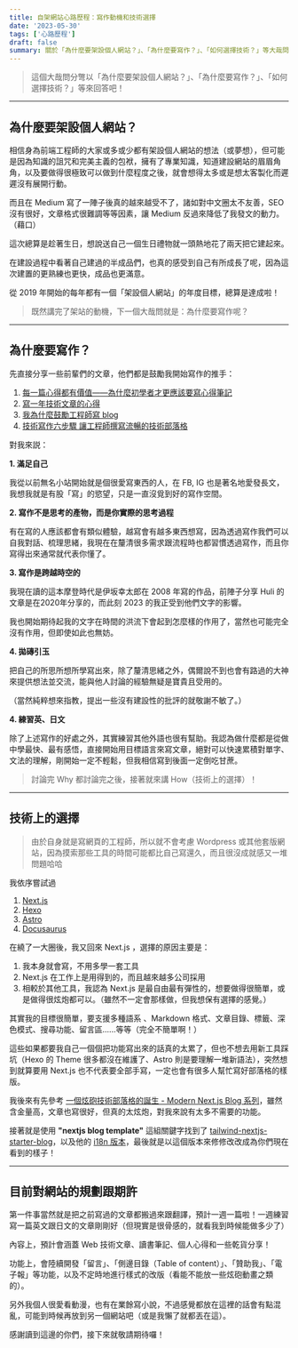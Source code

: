 ```yaml
---
title: 自架網站心路歷程：寫作動機和技術選擇
date: '2023-05-30'
tags: ['心路歷程']
draft: false
summary: 關於「為什麼要架設個人網站？」、「為什麼要寫作？」、「如何選擇技術？」等大哉問
---
```


> 這個大哉問分彆以「為什麼要架設個人網站？」、「為什麼要寫作？」、「如何選擇技術？」等來回答吧！

---

## 為什麼要架設個人網站？

相信身為前端工程師的大家或多或少都有架設個人網站的想法（或夢想），但可能是因為知識的詛咒和完美主義的包袱，擁有了專業知識，知道建設網站的眉眉角角，以及要做得很極致可以做到什麼程度之後，就會想得太多或是想太客製化而遲遲沒有展開行動。

而且在 Medium 寫了一陣子後真的越來越受不了，諸如對中文圈太不友善，SEO 沒有很好，文章格式很難調等等因素，讓 Medium 反過來降低了我發文的動力。（藉口）

這次總算是趁著生日，想說送自己一個生日禮物就一頭熱地花了兩天把它建起來。

在建設過程中看著自己建過的半成品們，也真的感受到自己有所成長了呢，因為這次建置的更熟練也更快，成品也更滿意。

從 2019 年開始的每年都有一個「架設個人網站」的年度目標，總算是達成啦！

> 既然講完了架站的動機，下一個大哉問就是：為什麼要寫作呢？

---

## 為什麼要寫作？

先直接分享一些前輩們的文章，他們都是鼓勵我開始寫作的推手：

1. [每一篇心得都有價值——為什麼初學者才更應該要寫心得筆記](https://medium.com/hulis-blog/why-blogging-ab77fd8c6ffa)
2. [寫一年技術文章的心得](https://dotblogs.com.tw/hatelove/2017/03/26/why-engineers-should-keep-blogging)
3. [我為什麼鼓勵工程師寫 blog](https://dotblogs.com.tw/hatelove/2017/03/26/why-engineers-should-keep-blogging)
4. [技術寫作六步驟 讓工程師撰寫流暢的技術部落格](https://tw.alphacamp.co/blog/2018-06-14-18352)

對我來説：

**1. 滿足自己**

我從以前無名小站開始就是個很愛寫東西的人，在 FB, IG 也是著名地愛發長文，我想我就是有股「寫」的慾望，只是一直沒覓到好的寫作空間。

**2. 寫作不是思考的產物，而是你實際的思考過程**

有在寫的人應該都會有類似體驗，越寫會有越多東西想寫，因為透過寫作我們可以自我對話、梳理思緒，我現在在釐清很多需求跟流程時也都習慣透過寫作，而且你寫得出來通常就代表你懂了。

**3. 寫作是跨越時空的**

我現在讀的這本摩登時代是伊坂幸太郎在 2008 年寫的作品，前陣子分享 Huli 的文章是在2020年分享的，而此刻 2023 的我正受到他們文字的影響。

我也開始期待起我的文字在時間的洪流下會起到怎麼樣的作用了，當然也可能完全沒有作用，但即使如此也無妨。

**4. 拋磚引玉**

把自己的所思所想所學寫出來，除了釐清思緒之外，偶爾說不到也會有路過的大神來提供想法並交流，能與他人討論的經驗無疑是寶貴且受用的。

（當然純粹想來指教，提出一些沒有建設性的批評的就敬謝不敏了。）

**4. 練習英、日文**

除了上述寫作的好處之外，其實練習其他外語也很有幫助。我認為做什麼都是從做中學最快、最有感悟，直接開始用目標語言來寫文章，絕對可以快速累積對單字、文法的理解，剛開始一定不輕鬆，但我相信寫到後面一定倒吃甘蔗。

> 討論完 Why 都討論完之後，接著就來講 How（技術上的選擇）！

---

## 技術上的選擇

> 由於自身就是寫網頁的工程師，所以就不會考慮 Wordpress 或其他套版網站，因為摸索那些工具的時間可能都比自己寫還久，而且很沒成就感又一堆問題哈哈

我依序嘗試過
1. [Next.js](https://nextjs.org/)
2. [Hexo](https://hexo.io/)
3. [Astro](https://astro.new/latest/)
4. [Docusaurus](https://docusaurus.io/)

在繞了一大圈後，我又回來 Next.js ，選擇的原因主要是：
1. 我本身就會寫，不用多學一套工具
2. Next.js 在工作上是用得到的，而且越來越多公司採用
3. 相較於其他工具，我認為 Next.js 是最自由最有彈性的，想要做得很簡單，或是做得很炫炮都可以。（雖然不一定會那樣做，但我想保有選擇的感覺。）

其實我的目標很簡單，要支援多種語系 、Markdown 格式、文章目錄、標籤、深色模式、搜尋功能、留言區......等等（完全不簡單啊！）

這些如果都要我自己一個個把功能寫出來的話真的太累了，但也不想去用新工具踩坑（Hexo 的 Theme 很多都沒在維護了、Astro 則是要理解一堆新語法），突然想到就算要用 Next.js 也不代表要全部手寫，一定也會有很多人幫忙寫好部落格的樣版。

我後來有先參考 [一個炫砲技術部落格的誕生 - Modern Next.js Blog 系列](https://easonchang.com/posts/modern-nextjs-blog-summary)，雖然含金量高，文章也寫很好，但真的太炫炮，對我來說有太多不需要的功能。

接著就是使用 **"nextjs blog template"** 這組關鍵字找到了 [tailwind-nextjs-starter-blog](https://github.com/timlrx/tailwind-nextjs-starter-blog)，以及他的 [i18n 版本](https://github.com/GautierArcin/i18n-tailwind-nextjs-starter-blog)，最後就是以這個版本來修修改改成為你們現在看到的樣子！

---

## 目前對網站的規劃跟期許

第一件事當然就是把之前寫過的文章都搬過來跟翻譯，預計一週一篇啦！一週練習寫一篇英文跟日文的文章剛剛好（但現實是很骨感的，就看我到時候能做多少了）

內容上，預計會涵蓋 Web 技術文章、讀書筆記、個人心得和一些乾貨分享！

功能上，會陸續開發「留言」、「側邊目錄（Table of content）」、「贊助我」、「電子報」等功能，以及不定時地進行樣式的改版（看能不能放一些炫砲動畫之類的）。

另外我個人很愛看動漫，也有在業餘寫小說，不過感覺都放在這裡的話會有點混亂，可能到時候再放到另一個網站吧（或是我懶了就都丟在這）。

感謝讀到這邊的你們，接下來就敬請期待囉！

